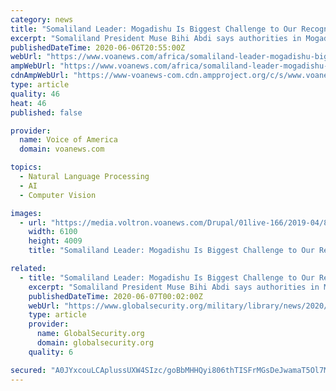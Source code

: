```yaml
---
category: news
title: "Somaliland Leader: Mogadishu Is Biggest Challenge to Our Recognition"
excerpt: "Somaliland President Muse Bihi Abdi says authorities in Mogadishu pose the biggest challenge for the autonomous region’s fight for recognition as an independent state, 29 years after the region broke away from Somalia after the overthrow of military ruler Siad Barre."
publishedDateTime: 2020-06-06T20:55:00Z
webUrl: "https://www.voanews.com/africa/somaliland-leader-mogadishu-biggest-challenge-our-recognition"
ampWebUrl: "https://www.voanews.com/africa/somaliland-leader-mogadishu-biggest-challenge-our-recognition?amp"
cdnAmpWebUrl: "https://www-voanews-com.cdn.ampproject.org/c/s/www.voanews.com/africa/somaliland-leader-mogadishu-biggest-challenge-our-recognition?amp"
type: article
quality: 46
heat: 46
published: false

provider:
  name: Voice of America
  domain: voanews.com

topics:
  - Natural Language Processing
  - AI
  - Computer Vision

images:
  - url: "https://media.voltron.voanews.com/Drupal/01live-166/2019-04/8BC3ADC6-AC6E-442B-AF2C-1BAF66529B85.jpg"
    width: 6100
    height: 4009
    title: "Somaliland Leader: Mogadishu Is Biggest Challenge to Our Recognition"

related:
  - title: "Somaliland Leader: Mogadishu Is Biggest Challenge to Our Recognition"
    excerpt: "Somaliland President Muse Bihi Abdi says authorities in Mogadishu pose the biggest challenge for the autonomous region's fight for recognition as an independent state, 29 years after the region broke away from Somalia after the overthrow of military ruler Siad Barre."
    publishedDateTime: 2020-06-07T00:02:00Z
    webUrl: "https://www.globalsecurity.org/military/library/news/2020/06/mil-200606-voa03.htm"
    type: article
    provider:
      name: GlobalSecurity.org
      domain: globalsecurity.org
    quality: 6

secured: "A0JYxcouLCAplussUXW4SIzc/goBbMHHQyi806thTISFrMGsDeJwamaT5Ol7MgqvYfmjF4tu2Dp2p6bVbcAJlspY9VhWtpBLncejDkr0LM0SmwkiwpoZx/YsCFeOBWe0WQuv+qETatBVI4mC5WHVoL5B5H0WEA+UccZxwDwcuSF7v4v4XB74eeETg09iL8FYCrdZKxjmDqP7jn54zT8pHgpNk/L6eaNjEwTU0IXZVWm8HzUhVCRkkoAbIQMKwhtKPfidPuWDaSqhbZnm9FDj8rSKWnpRX8zSK8VY2SHhUXZROMSDZQjs0AL1QqLJBgYhoRUGWMTVdAP1P+k7TLSUWtC7h2JoHrPWniw0+/j6p3USDp2v1rT56YOCsiTg3nQOY9yjgbkf+jRVQF6ngnjz+Qf7tyLO5U0ipbw/AfKlaiM3oIBME9aTjqE4r8sC8cOHMfVpTbGrrzPHmRISu0ENFViptckTWe9+++rRc6rbkHs=;50Y42C8o6LzG/o/JXn3Xfg=="
---
```


